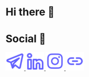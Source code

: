 # Hi there 👋

# Social 📨
<a href="https://t.me/albrtpr">
  <img src="https://github.com/albrtr/albrtr/blob/main/icons/telegram-alt.svg" alt="Telegram" width="50" height="50">
</a>
<a href="https://linkedin.com/in/albrtpr">
  <img src="https://github.com/albrtr/albrtr/blob/main/icons/linkedin-alt.svg" alt="Linkedin" width="50" height="50">
</a>
<a href="https://instagram.com/albrt.r">
  <img src="https://github.com/albrtr/albrtr/blob/main/icons/instagram.svg" alt="Instagram" width="50" height="50">
</a>
<a href="https://albrtr.github.io/about/">
  <img src="https://github.com/albrtr/albrtr/blob/main/icons/link-h.svg" alt="Web" width="50" height="50">
</a>
